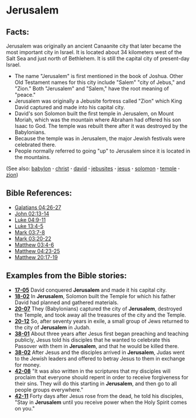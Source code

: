 # Jerusalem #

## Facts: ##

Jerusalem was originally an ancient Canaanite city that later became the most important city in Israel. It is located about 34 kilometers west of the Salt Sea and just north of Bethlehem. It is still the capital city of present-day Israel.

* The name "Jerusalem" is first mentioned in the book of Joshua. Other Old Testament names for this city include "Salem" "city of Jebus," and "Zion." Both "Jerusalem" and "Salem," have the root meaning of "peace."
* Jerusalem was originally a Jebusite fortress called "Zion" which King David captured and made into his capital city. 
* David's son Solomon built the first temple in Jerusalem, on Mount Moriah, which was the mountain where Abraham had offered his son Isaac to God. The temple was rebuilt there after it was destroyed by the Babylonians.
* Because the temple was in Jerusalem, the major Jewish festivals were celebrated there.
* People normally referred to going "up" to Jerusalem since it is located in the mountains.

(See also: [babylon](../other/babylon.md) **·** [christ](../kt/christ.md) **·** [david](../other/david.md) **·** [jebusites](../other/jebusites.md) **·** [jesus](../kt/jesus.md) **·** [solomon](../other/solomon.md) **·** [temple](../kt/temple.md) **·** [zion](../other/zion.md))

## Bible References: ##

* [Galatians 04:26-27](https://door43.org/en/bible/notes/gal/04/26)
* [John 02:13-14](https://door43.org/en/bible/notes/jhn/02/13)
* [Luke 04:9-11](https://door43.org/en/bible/notes/luk/04/09)
* [Luke 13:4-5](https://door43.org/en/bible/notes/luk/13/04)
* [Mark 03:7-8](https://door43.org/en/bible/notes/mrk/03/07)
* [Mark 03:20-22](https://door43.org/en/bible/notes/mrk/03/20)
* [Matthew 03:4-6](https://door43.org/en/bible/notes/mat/03/04)
* [Matthew 04:23-25](https://door43.org/en/bible/notes/mat/04/23)
* [Matthew 20:17-19](https://door43.org/en/bible/notes/mat/20/17)

## Examples from the Bible stories: ##

* __[17-05](https://door43.org/en/obs/notes/frames/17-05)__ David conquered __Jerusalem__  and made it his capital city.
* __[18-02](https://door43.org/en/obs/notes/frames/18-02)__ In __Jerusalem__, Solomon built the Temple for which his father David had planned and gathered materials.
* __[20-07](https://door43.org/en/obs/notes/frames/20-07)__ They (Babylonians) captured the city of __Jerusalem__, destroyed the Temple, and took away all the treasures of the city and the Temple.
* __[20-12](https://door43.org/en/obs/notes/frames/20-12)__ So, after seventy years in exile, a small group of Jews returned to the city of __Jerusalem__  in Judah.
* __[38-01](https://door43.org/en/obs/notes/frames/38-01)__ About three years after Jesus first began preaching and teaching publicly, Jesus told his disciples that he wanted to celebrate this Passover with them in __Jerusalem__, and that he would be killed there.
* __[38-02](https://door43.org/en/obs/notes/frames/38-02)__ After Jesus and the disciples arrived in __Jerusalem__, Judas went to the Jewish leaders and offered to betray Jesus to them in exchange for money.
* __[42-08](https://door43.org/en/obs/notes/frames/42-08)__ "It was also written in the scriptures that my disciples will proclaim that everyone should repent in order to receive forgiveness for their sins. They will do this starting in __Jerusalem__, and then go to all people groups everywhere."
* __[42-11](https://door43.org/en/obs/notes/frames/42-11)__ Forty days after Jesus rose from the dead, he told his disciples, "Stay in __Jerusalem__  until you receive power when the Holy Spirit comes on you."



